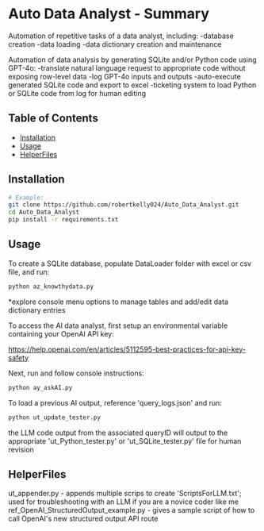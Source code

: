 # Auto Data Analyst - Summary

Automation of repetitive tasks of a data analyst, including:
-database creation
-data loading
-data dictionary creation and maintenance

Automation of data analysis by generating SQLite and/or Python code using GPT-4o:
-translate natural language request to appropriate code without exposing row-level data
-log GPT-4o inputs and outputs
-auto-execute generated SQLite code and export to excel
-ticketing system to load Python or SQLite code from log for human editing

## Table of Contents

- [Installation](#installation)
- [Usage](#usage)
- [HelperFiles](#helperfiles)

## Installation

```bash
# Example:
git clone https://github.com/robertkelly024/Auto_Data_Analyst.git
cd Auto_Data_Analyst
pip install -r requirements.txt
```

## Usage

To create a SQLite database, populate DataLoader folder with excel or csv file, and run:
```bash
python az_knowthydata.py
```
*explore console menu options to manage tables and add/edit data dictionary entries

To access the AI data analyst, first setup an environmental variable containing your OpenAI API key:

https://help.openai.com/en/articles/5112595-best-practices-for-api-key-safety

Next, run and follow console instructions:
```bash
python ay_askAI.py
```

To load a previous AI output, reference 'query_logs.json' and run:
```bash
python ut_update_tester.py
```
the LLM code output from the associated queryID will output to the appropriate 'ut_Python_tester.py' or 'ut_SQLite_tester.py' file for human revision


## HelperFiles

ut_appender.py - appends multiple scrips to create 'ScriptsForLLM.txt'; used for troubleshooting with an LLM if you are a novice coder like me
ref_OpenAI_StructuredOutput_example.py - gives a sample script of how to call OpenAI's new structured output API route